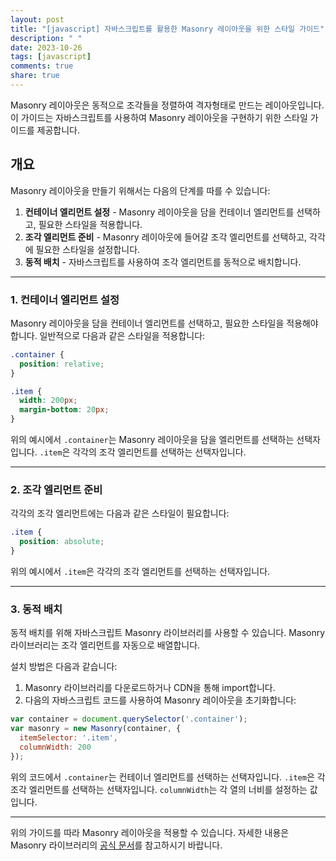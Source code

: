 ```yaml
---
layout: post
title: "[javascript] 자바스크립트를 활용한 Masonry 레이아웃을 위한 스타일 가이드"
description: " "
date: 2023-10-26
tags: [javascript]
comments: true
share: true
---
```


Masonry 레이아웃은 동적으로 조각들을 정렬하여 격자형태로 만드는 레이아웃입니다. 이 가이드는 자바스크립트를 사용하여 Masonry 레이아웃을 구현하기 위한 스타일 가이드를 제공합니다.

## 개요
Masonry 레이아웃을 만들기 위해서는 다음의 단계를 따를 수 있습니다:

1. **컨테이너 엘리먼트 설정** - Masonry 레이아웃을 담을 컨테이너 엘리먼트를 선택하고, 필요한 스타일을 적용합니다.
2. **조각 엘리먼트 준비** - Masonry 레이아웃에 들어갈 조각 엘리먼트를 선택하고, 각각에 필요한 스타일을 설정합니다.
3. **동적 배치** - 자바스크립트를 사용하여 조각 엘리먼트를 동적으로 배치합니다.

---

### 1. 컨테이너 엘리먼트 설정

Masonry 레이아웃을 담을 컨테이너 엘리먼트를 선택하고, 필요한 스타일을 적용해야 합니다. 일반적으로 다음과 같은 스타일을 적용합니다:

```css
.container {
  position: relative;
}

.item {
  width: 200px;
  margin-bottom: 20px;
}
```

위의 예시에서 `.container`는 Masonry 레이아웃을 담을 엘리먼트를 선택하는 선택자입니다. `.item`은 각각의 조각 엘리먼트를 선택하는 선택자입니다.

---

### 2. 조각 엘리먼트 준비

각각의 조각 엘리먼트에는 다음과 같은 스타일이 필요합니다:

```css
.item {
  position: absolute;
}
```

위의 예시에서 `.item`은 각각의 조각 엘리먼트를 선택하는 선택자입니다.

---

### 3. 동적 배치

동적 배치를 위해 자바스크립트 Masonry 라이브러리를 사용할 수 있습니다. Masonry 라이브러리는 조각 엘리먼트를 자동으로 배열합니다.

설치 방법은 다음과 같습니다:

1. Masonry 라이브러리를 다운로드하거나 CDN을 통해 import합니다.
2. 다음의 자바스크립트 코드를 사용하여 Masonry 레이아웃을 초기화합니다:

```javascript
var container = document.querySelector('.container');
var masonry = new Masonry(container, {
  itemSelector: '.item',
  columnWidth: 200
});
```

위의 코드에서 `.container`는 컨테이너 엘리먼트를 선택하는 선택자입니다. `.item`은 각 조각 엘리먼트를 선택하는 선택자입니다. `columnWidth`는 각 열의 너비를 설정하는 값입니다.

---

위의 가이드를 따라 Masonry 레이아웃을 적용할 수 있습니다. 자세한 내용은 Masonry 라이브러리의 [공식 문서](https://masonry.desandro.com/)를 참고하시기 바랍니다.